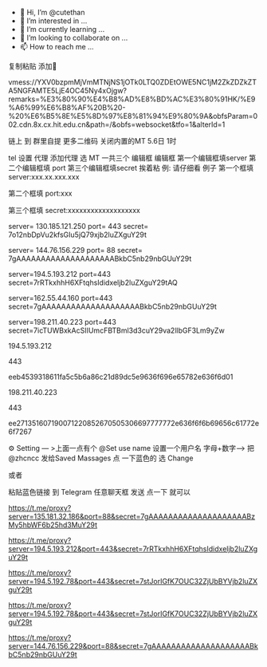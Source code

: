 - 👋 Hi, I’m @cutethan
- 👀 I’m interested in ...
- 🌱 I’m currently learning ...
- 💞️ I’m looking to collaborate on ...
- 📫 How to reach me ...

<!---
cutethan/cutethan is a ✨ special ✨ repository because its `README.md` (this file) appears on your GitHub profile.
You can click the Preview link to take a look at your changes.
--->


复制粘贴 添加🚀

vmess://YXV0bzpmMjVmMTNjNS1jOTk0LTQ0ZDEtOWE5NC1jM2ZkZDZkZTA5NGFAMTE5LjE4OC45Ny4xOjgw?remarks=%E3%80%90%E4%B8%AD%E8%BD%AC%E3%80%91HK/%E9%A6%99%E6%B8%AF%20B%20-%20%E6%B5%8E%E5%8D%97%E8%81%94%E9%80%9A&obfsParam=002.cdn.8x.cx.hit.edu.cn&path=/&obfs=websocket&tfo=1&alterId=1

链上 到 群里自提 更多二维码 关闭内置的MT
5.6日 1时

tel 设置 代理 添加代理 选 MT 
一共三个 编辑框 编辑框 
第一个编辑框填server 
第二个编辑框填  port 
第三个编辑框填secret 
挨着粘
例:
请仔细看 例子
第一个框填 server:xxx.xx.xxx.xxx

第二个框填 port:xxx

第三个框填 secret:xxxxxxxxxxxxxxxxxxx

server= 130.185.121.250
port= 443
secret= 7o12nbDpVu2kfsGIu5jQ79xjb2luZXguY29t

server= 144.76.156.229
port= 88
secret= 7gAAAAAAAAAAAAAAAAAAAABkbC5nb29nbGUuY29t

server=194.5.193.212
port=443
secret=7rRTkxhhH6XFtqhsIdidxeljb2luZXguY29tAQ

server=162.55.44.160
port=443
secret=7gAAAAAAAAAAAAAAAAAAAABkbC5nb29nbGUuY29t

server=198.211.40.223
port=443
secret=7icTUWBxkAcSIIUmcFBTBml3d3cuY29va2llbGF3Lm9yZw

194.5.193.212  

443

eeb4539318611fa5c5b6a86c21d89dc5e9636f696e65782e636f6d01

198.211.40.223

443

ee271351607190071220852670505306697777772e636f6f6b69656c61772e6f7267


⚙️ Setting — >上面一点有个 @Set use name 设置一个用户名 字母+数字—> 把 @zhcncc 发给Saved Massages 点 一下蓝色的 选 Change 

或者

粘贴蓝色链接 到 Telegram 任意聊天框 发送 点一下 就可以

https://t.me/proxy?server=135.181.32.186&port=88&secret=7gAAAAAAAAAAAAAAAAAAAABzMy5hbWF6b25hd3MuY29t

https://t.me/proxy?server=194.5.193.212&port=443&secret=7rRTkxhhH6XFtqhsIdidxeljb2luZXguY29t

https://t.me/proxy?server=194.5.192.78&port=443&secret=7stJorIGfK7OUC32ZjUbBYVjb2luZXguY29t

https://t.me/proxy?server=194.5.192.78&port=443&secret=7stJorIGfK7OUC32ZjUbBYVjb2luZXguY29t

https://t.me/proxy?server=144.76.156.229&port=88&secret=7gAAAAAAAAAAAAAAAAAAAABkbC5nb29nbGUuY29t




